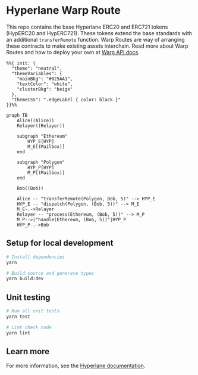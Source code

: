 # Hyperlane Warp Route

This repo contains the base Hyperlane ERC20 and ERC721 tokens (HypERC20 and HypERC721). These tokens extend the base standards with an additional `transferRemote` function. Warp Routes are way of arranging these contracts to make existing assets interchain. Read more about Warp Routes and how to deploy your own at [Warp API docs](https://docs.hyperlane.xyz/docs/developers/warp-api).

```mermaid
%%{ init: {
  "theme": "neutral",
  "themeVariables": {
    "mainBkg": "#025AA1",
    "textColor": "white",
    "clusterBkg": "beige"
  },
  "themeCSS": ".edgeLabel { color: black }"
}}%%

graph TB
    Alice((Alice))
    Relayer((Relayer))

    subgraph "Ethereum"
        HYP_E[HYP]
        M_E[(Mailbox)]
    end

    subgraph "Polygon"
        HYP_P[HYP]
        M_P[(Mailbox)]
    end

    Bob((Bob))

    Alice -- "transferRemote(Polygon, Bob, 5)" --> HYP_E
    HYP_E -- "dispatch(Polygon, (Bob, 5))" --> M_E
    M_E-.->Relayer
    Relayer -- "process(Ethereum, (Bob, 5))" --> M_P
    M_P-->|"handle(Ethereum, (Bob, 5))"|HYP_P
    HYP_P-.->Bob
```

## Setup for local development

```sh
# Install dependencies
yarn

# Build source and generate types
yarn build:dev
```


## Unit testing

```sh
# Run all unit tests
yarn test

# Lint check code
yarn lint
```

## Learn more

For more information, see the [Hyperlane documentation](https://docs.hyperlane.xyz/hyperlane-docs/developers/getting-started).
